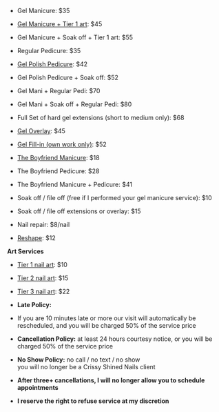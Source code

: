 
* Gel Manicure: $35
* [Gel Manicure \+ Tier 1 art](https://www.instagram.com/p/CGWYep8lWY5/): $45
* Gel Manicure \+ Soak off \+ Tier 1 art: $55

* Regular Pedicure: $35
* [Gel Polish Pedicure](https://www.instagram.com/p/CRkHOoRF8t-/): $42
* Gel Polish Pedicure \+ Soak off: $52

* Gel Mani \+ Regular Pedi: $70
* Gel Mani \+ Soak off \+ Regular Pedi: $80

* Full Set of hard gel extensions (short to medium only): $68
* [Gel Overlay](https://www.instagram.com/p/CJ9aFYBJUvi/): $45
* [Gel Fill-in (own work only)](https://www.instagram.com/p/Bt6ZidTl9e4/): $52

* [The Boyfriend Manicure](https://www.instagram.com/p/BQ_nNczlOC9/): $18
* The Boyfriend Pedicure: $28
* The Boyfriend Manicure \+ Pedicure: $41

* Soak off / file off (free if I performed your gel manicure service): $10
* Soak off / file off extensions or overlay: $15
* Nail repair: $8/nail
* [Reshape](https://www.instagram.com/p/BurdaLzlaWQ/): $12

**Art Services**

* [Tier 1 nail art](https://www.instagram.com/p/CCrflyAl-X3/): $10
* [Tier 2 nail art](https://www.instagram.com/p/CK-QqvWlh7f/): $15
* [Tier 3 nail art](https://www.instagram.com/p/CMQixNEFL7D/): $22

* **Late Policy:**
* If you are 10 minutes late or more our visit will automatically be rescheduled, and you will be charged 50% of the service price
* **Cancellation Policy:** at least 24 hours courtesy notice, or you will be charged 50% of the service price
* **No Show Policy:** no call / no text / no show<br/>you will no longer be a Crissy Shined Nails client
* **After three+ cancellations, I will no longer allow you to schedule appointments**
* **I reserve the right to refuse service at my discretion**
